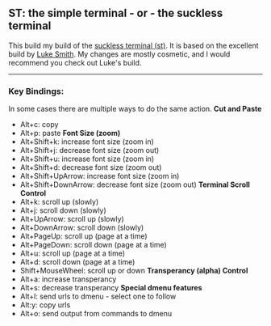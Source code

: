 ## ST: the simple terminal - or - the suckless terminal

This build my build of the [suckless terminal (st)](https://st.suckless.org/).  It is based on the excellent build by [Luke Smith](https://lukesmith.xyz).
My changes are mostly cosmetic, and I would recommend you check out Luke's build.

---

### Key Bindings:
In some cases there are multiple ways to do the same action.
**Cut and Paste**
- Alt+c:                copy
- Alt+p:                paste
**Font Size (zoom)**
- Alt+Shift+k:          increase font size (zoom in) 
- Alt+Shift+j:          decrease font size (zoom out)
- Alt+Shift+u:          increase font size (zoom in) 
- Alt+Shift+d:          decrease font size (zoom out)
- Alt+Shift+UpArrow:    increase font size (zoom in) 
- Alt+Shift+DownArrow:  decrease font size (zoom out)
**Terminal Scroll Control**
- Alt+k:                scroll up (slowly)
- Alt+j:                scroll down (slowly)
- Alt+UpArrow:          scroll up (slowly)
- Alt+DownArrow:        scroll down (slowly)
- Alt+PageUp:           scroll up (page at a time)
- Alt+PageDown:         scroll down (page at a time)
- Alt+u:                scroll up (page at a time)
- Alt+d:                scroll down (page at a time)
- Shift+MouseWheel:     scroll up or down
**Transperancy (alpha) Control** 
- Alt+a:                increase transperancy
- Alt+s:                decrease transperancy
**Special dmenu features**
- Alt+l:                send urls to dmenu - select one to follow
- Alt:y:                copy urls
- Alt+o:                send output from commands to dmenu



